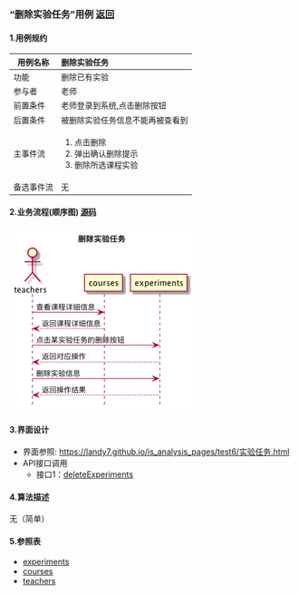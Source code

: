 ### “删除实验任务”用例 [返回](././README.md)

#### 1.用例规约

|用例名称|删除实验任务|
|-------|:-------------|
|功能|删除已有实验|
|参与者|老师|
|前置条件|老师登录到系统,点击删除按钮|
|后置条件|被删除实验任务信息不能再被查看到|
|主事件流|<ol><li>点击删除</li><li>弹出确认删除提示</li><li>删除所选课程实验</li></ol>|
|备选事件流|无|


#### 2.业务流程(顺序图) [源码](../sequence/删除实验任务.md)
![删除实验任务](/out/test6/sequence/删除实验任务/删除实验任务.png)

#### 3.界面设计
- 界面参照: https://landy7.github.io/is_analysis_pages/test6/实验任务.html
- API接口调用
    - 接口1：[deleteExperiments](../接口/deleteExperiments.md)
#### 4.算法描述
无（简单）

#### 5.参照表
- [experiments](../数据库设计.md/#experiments)
- [courses](../数据库设计.md/#courses)
- [teachers](../数据库设计.md/#teachers)